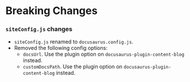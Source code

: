 # Breaking Changes

### `siteConfig.js` changes

- `siteConfig.js` renamed to `docusaurus.config.js`.
- Removed the following config options:
  - `docsUrl`. Use the plugin option on `docusaurus-plugin-content-blog` instead.
  - `customDocsPath`. Use the plugin option on `docusaurus-plugin-content-blog` instead.
